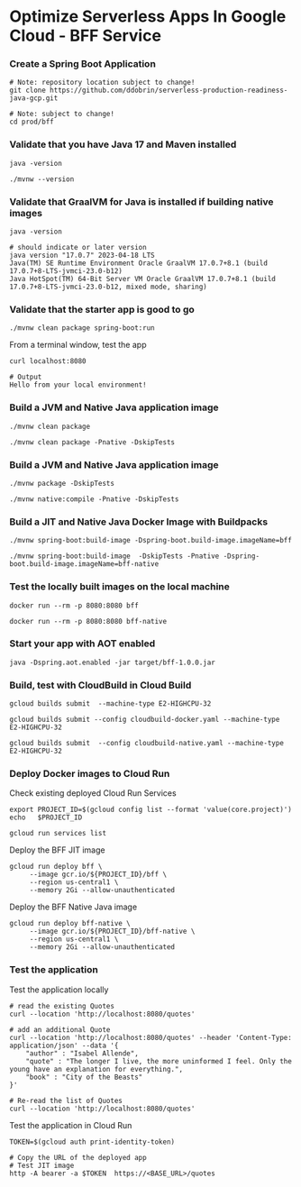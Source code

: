 # Optimize Serverless Apps In Google Cloud - BFF Service

### Create a Spring Boot Application

```
# Note: repository location subject to change!
git clone https://github.com/ddobrin/serverless-production-readiness-java-gcp.git

# Note: subject to change!
cd prod/bff
```

### Validate that you have Java 17 and Maven installed
```shell
java -version

./mvnw --version
```
### Validate that GraalVM for Java is installed if building native images
```shell
java -version

# should indicate or later version
java version "17.0.7" 2023-04-18 LTS
Java(TM) SE Runtime Environment Oracle GraalVM 17.0.7+8.1 (build 17.0.7+8-LTS-jvmci-23.0-b12)
Java HotSpot(TM) 64-Bit Server VM Oracle GraalVM 17.0.7+8.1 (build 17.0.7+8-LTS-jvmci-23.0-b12, mixed mode, sharing)
```

### Validate that the starter app is good to go
```
./mvnw clean package spring-boot:run
```

From a terminal window, test the app
```
curl localhost:8080

# Output
Hello from your local environment!
```

### Build a JVM and Native Java application image
```
./mvnw clean package 

./mvnw clean package -Pnative -DskipTests
```
### Build a JVM and Native Java application image
```
./mvnw package -DskipTests 

./mvnw native:compile -Pnative -DskipTests
```

### Build a JIT and Native Java Docker Image with Buildpacks
```
./mvnw spring-boot:build-image -Dspring-boot.build-image.imageName=bff

./mvnw spring-boot:build-image  -DskipTests -Pnative -Dspring-boot.build-image.imageName=bff-native
```

### Test the locally built images on the local machine
```shell
docker run --rm -p 8080:8080 bff

docker run --rm -p 8080:8080 bff-native
```

### Start your app with AOT enabled
```shell
java -Dspring.aot.enabled -jar target/bff-1.0.0.jar
```

### Build, test with CloudBuild in Cloud Build
```shell
gcloud builds submit  --machine-type E2-HIGHCPU-32

gcloud builds submit --config cloudbuild-docker.yaml --machine-type E2-HIGHCPU-32

gcloud builds submit  --config cloudbuild-native.yaml --machine-type E2-HIGHCPU-32 
```

### Deploy Docker images to Cloud Run

Check existing deployed Cloud Run Services
```shell
export PROJECT_ID=$(gcloud config list --format 'value(core.project)')
echo   $PROJECT_ID

gcloud run services list
```

Deploy the BFF JIT image
```shell
gcloud run deploy bff \
     --image gcr.io/${PROJECT_ID}/bff \
     --region us-central1 \
     --memory 2Gi --allow-unauthenticated  
```

Deploy the BFF Native Java image
```shell
gcloud run deploy bff-native \
     --image gcr.io/${PROJECT_ID}/bff-native \
     --region us-central1 \
     --memory 2Gi --allow-unauthenticated
```

### Test the application

Test the application locally
```shell
# read the existing Quotes
curl --location 'http://localhost:8080/quotes'

# add an additional Quote
curl --location 'http://localhost:8080/quotes' --header 'Content-Type: application/json' --data '{
    "author" : "Isabel Allende",
    "quote" : "The longer I live, the more uninformed I feel. Only the young have an explanation for everything.",
    "book" : "City of the Beasts"
}'

# Re-read the list of Quotes
curl --location 'http://localhost:8080/quotes'
```

Test the application in Cloud Run
```shell
TOKEN=$(gcloud auth print-identity-token)

# Copy the URL of the deployed app
# Test JIT image
http -A bearer -a $TOKEN  https://<BASE_URL>/quotes
```
